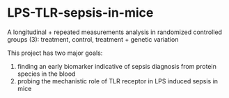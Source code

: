 # LPS-TLR-sepsis-in-mice
A longitudinal + repeated measurements analysis in randomized controlled groups (3): treatment, control, treatment + genetic variation

This project has two major goals:
1. finding an early biomarker indicative of sepsis diagnosis from protein species in the blood
2. probing the mechanistic role of TLR receptor in LPS induced sepsis in mice
